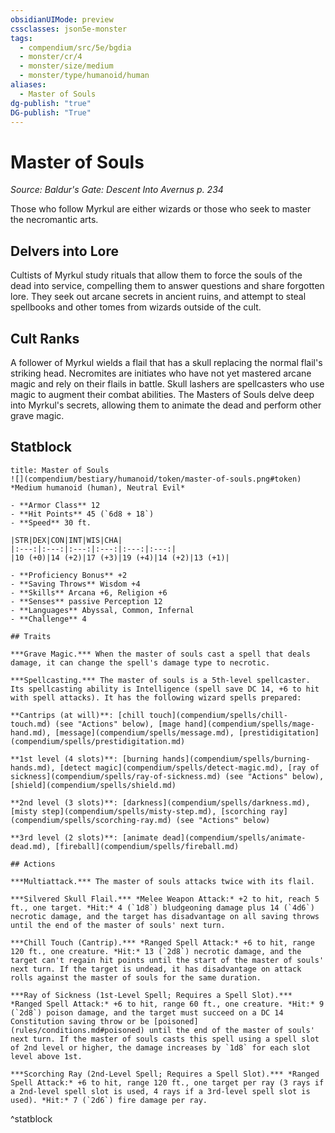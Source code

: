 ```yaml
---
obsidianUIMode: preview
cssclasses: json5e-monster
tags:
  - compendium/src/5e/bgdia
  - monster/cr/4
  - monster/size/medium
  - monster/type/humanoid/human
aliases:
  - Master of Souls
dg-publish: "true"
DG-publish: "True"
---
```

# Master of Souls
*Source: Baldur's Gate: Descent Into Avernus p. 234*  

Those who follow Myrkul are either wizards or those who seek to master the necromantic arts.

## Delvers into Lore

Cultists of Myrkul study rituals that allow them to force the souls of the dead into service, compelling them to answer questions and share forgotten lore. They seek out arcane secrets in ancient ruins, and attempt to steal spellbooks and other tomes from wizards outside of the cult.

## Cult Ranks

A follower of Myrkul wields a flail that has a skull replacing the normal flail's striking head. Necromites are initiates who have not yet mastered arcane magic and rely on their flails in battle. Skull lashers are spellcasters who use magic to augment their combat abilities. The Masters of Souls delve deep into Myrkul's secrets, allowing them to animate the dead and perform other grave magic.

## Statblock

```ad-statblock
title: Master of Souls
![](compendium/bestiary/humanoid/token/master-of-souls.png#token)
*Medium humanoid (human), Neutral Evil*

- **Armor Class** 12 
- **Hit Points** 45 (`6d8 + 18`)
- **Speed** 30 ft.

|STR|DEX|CON|INT|WIS|CHA|
|:---:|:---:|:---:|:---:|:---:|:---:|
|10 (+0)|14 (+2)|17 (+3)|19 (+4)|14 (+2)|13 (+1)|

- **Proficiency Bonus** +2
- **Saving Throws** Wisdom +4
- **Skills** Arcana +6, Religion +6
- **Senses** passive Perception 12
- **Languages** Abyssal, Common, Infernal
- **Challenge** 4

## Traits

***Grave Magic.*** When the master of souls cast a spell that deals damage, it can change the spell's damage type to necrotic.

***Spellcasting.*** The master of souls is a 5th-level spellcaster. Its spellcasting ability is Intelligence (spell save DC 14, +6 to hit with spell attacks). It has the following wizard spells prepared:

**Cantrips (at will)**: [chill touch](compendium/spells/chill-touch.md) (see "Actions" below), [mage hand](compendium/spells/mage-hand.md), [message](compendium/spells/message.md), [prestidigitation](compendium/spells/prestidigitation.md)

**1st level (4 slots)**: [burning hands](compendium/spells/burning-hands.md), [detect magic](compendium/spells/detect-magic.md), [ray of sickness](compendium/spells/ray-of-sickness.md) (see "Actions" below), [shield](compendium/spells/shield.md)

**2nd level (3 slots)**: [darkness](compendium/spells/darkness.md), [misty step](compendium/spells/misty-step.md), [scorching ray](compendium/spells/scorching-ray.md) (see "Actions" below)

**3rd level (2 slots)**: [animate dead](compendium/spells/animate-dead.md), [fireball](compendium/spells/fireball.md)

## Actions

***Multiattack.*** The master of souls attacks twice with its flail.

***Silvered Skull Flail.*** *Melee Weapon Attack:* +2 to hit, reach 5 ft., one target. *Hit:* 4 (`1d8`) bludgeoning damage plus 14 (`4d6`) necrotic damage, and the target has disadvantage on all saving throws until the end of the master of souls' next turn.

***Chill Touch (Cantrip).*** *Ranged Spell Attack:* +6 to hit, range 120 ft., one creature. *Hit:* 13 (`2d8`) necrotic damage, and the target can't regain hit points until the start of the master of souls' next turn. If the target is undead, it has disadvantage on attack rolls against the master of souls for the same duration.

***Ray of Sickness (1st-Level Spell; Requires a Spell Slot).*** *Ranged Spell Attack:* +6 to hit, range 60 ft., one creature. *Hit:* 9 (`2d8`) poison damage, and the target must succeed on a DC 14 Constitution saving throw or be [poisoned](rules/conditions.md#poisoned) until the end of the master of souls' next turn. If the master of souls casts this spell using a spell slot of 2nd level or higher, the damage increases by `1d8` for each slot level above 1st.

***Scorching Ray (2nd-Level Spell; Requires a Spell Slot).*** *Ranged Spell Attack:* +6 to hit, range 120 ft., one target per ray (3 rays if a 2nd-level spell slot is used, 4 rays if a 3rd-level spell slot is used). *Hit:* 7 (`2d6`) fire damage per ray.
```
^statblock